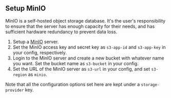 Setup MinIO
-----------

MinIO is a self-hosted object storage database. It's the user's responsibility
to ensure that the server has enough capacity for their needs, and has
sufficient hardware redundancy to prevent data loss.

1. Setup a [MinIO](https://min.io/) server.
2. Set the MinIO access key and secret key as `s3-app-id` and `s3-app-key` in
   your config, respectively.
3. Login to the MinIO server and create a new bucket with whatever name you
   want. Set the bucket name as `s3-bucket` in your config.
4. Set the URL of the MinIO server as `s3-url` in your config, and set
   `s3-region` as `minio`.

Note that all the configuration options set here are kept under a
`storage-provider` key.
